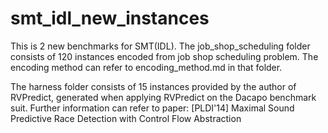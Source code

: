 # smt_idl_new_instances
This is 2 new benchmarks for SMT(IDL).
The job_shop_scheduling folder consists of 120 instances encoded from job shop scheduling problem. The encoding method can refer to encoding_method.md in that folder.

The harness folder consists of 15 instances provided by the author of RVPredict, generated when applying RVPredict on the Dacapo benchmark suit. Further information can refer to paper: [PLDI'14] Maximal Sound Predictive Race Detection with Control Flow Abstraction
